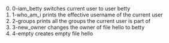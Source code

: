0. 0-iam_betty switches current user to user betty
1. 1-who_am_i  prints the effective username of the current user
2. 2-groups prints all the groups the current user is part of
3. 3-new_owner changes the owner of file hello to betty
4. 4-empty creates empty file hello
